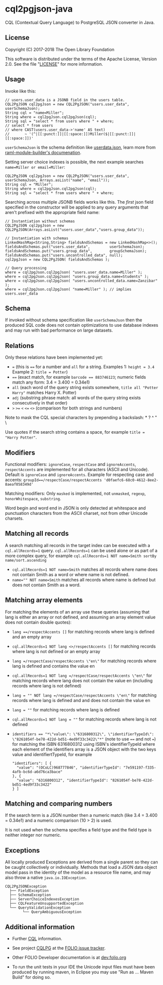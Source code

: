 # cql2pgjson-java

CQL (Contextual Query Language) to PostgreSQL JSON converter in Java.

## License

Copyright (C) 2017-2018 The Open Library Foundation

This software is distributed under the terms of the Apache License,
Version 2.0. See the file "[LICENSE](LICENSE)" for more information.

## Usage

Invoke like this:

    // users.user_data is a JSONB field in the users table.
    CQL2PgJSON cql2pgJson = new CQL2PgJSON("users.user_data", userSchemaJson);
    String cql = "name=Miller";
    String where = cql2pgJson.cql2pgJson(cql);
    String sql = "select * from users where " + where;
    // select * from users
    // where CAST(users.user_data->'name' AS text)
    //       ~ '(^|[[:punct:]]|[[:space:]])Miller($|[[:punct:]]|[[:space:]])'

`userSchemaJson` is the schema definition like [userdata.json](src/test/resources/userdata.json),
learn more from [raml-module-builder's documenation](https://github.com/folio-org/raml-module-builder#step-1-describe-the-apis-to-be-exposed-by-the-new-module).

Setting server choice indexes is possible, the next example searches `name=Miller or email=Miller`:

    CQL2PgJSON cql2pgJson = new CQL2PgJSON("users.user_data", userSchemaJson, Arrays.asList("name", "email"));
    String cql = "Miller";
    String where = cql2pgJson.cql2pgJson(cql);
    String sql = "select * from users where " + where;

Searching across multiple JSONB fields works like this. The _first_ json field specified
in the constructor will be applied to any query arguments that aren't prefixed with the appropriate
field name: 

    // Instantiation without schemas
    CQL2PgJSON cql2pgJson = new CQL2PgJSON(Arrays.asList("users.user_data","users.group_data"));
    
    // Instantiation with schemas
    LinkedHashMap<String,String> fieldsAndSchemas = new LinkedHashMap<>();
    fieldsAndSchemas.put("users.user_data",         userSchemaJson);
    fieldsAndSchemas.put("users.group_data",        groupSchemaJson);
    fieldsAndSchemas.put("users.uncontrolled_data", null);
    cql2pgJson = new CQL2PgJSON( fieldsAndSchemas );
    
    // Query processing
    where = cql2pgJson.cql2pgJson( "users.user_data.name=Miller" );
    where = cql2pgJson.cql2pgJson( "users.group_data.name=Students" );
    where = cql2pgJson.cql2pgJson( "users.uncontrolled_data.name=Zanzibar" );
    where = cql2pgJson.cql2pgJson( "name=Miller" ); // implies users.user_data

## Schema

If invoked without schema specification like `userSchemaJson` then the produced SQL code
does not contain optimizations to use database indexes and may run with bad performance on
large datasets.

## Relations

Only these relations have been implemented yet:

* `=` (this is `==` for a number and `all` for a string.
       Examples 1: `height = 3.4` Example 2: `title = Potter`)
* `==` (exact match, for example `barcode == 883746123`;
        numeric fields match any form: 3.4 = 3.400 = 0.34e1)
* `all` (each word of the query string exists somewhere, `title all "Potter Harry"` matches Harry X. Potter)
* `adj` (substring phrase match: all words of the query string exists consecutively in that order)
* `>` `>=` `<` `<=` `<>` (comparison for both strings and numbers)

Note to mask the CQL special characters by prepending a backslash: * ? ^ " \

Use quotes if the search string contains a space, for example `title = "Harry Potter"`.

## Modifiers

Functional modifiers: `ignoreCase`, `respectCase` and `ignoreAccents`, `respectAccents`
are implemented for all characters (ASCII and Unicode). Default is `ignoreCase` and `ignoreAccents`.
Example for respecting case and accents:
`groupId==/respectCase/respectAccents 'd0faefc6-68c0-4612-8ee2-8aeaf058349d'`

Matching modifiers: Only `masked` is implemented, not `unmasked`, `regexp`,
`honorWhitespace`, `substring`.

Word begin and word end in JSON is only detected at whitespace and punctuation characters
from the ASCII charset, not from other Unicode charsets.

## Matching all records

A search matching all records in the target index can be executed with a
`cql.allRecords=1` query. `cql.allRecords=1` can be used alone or as part of
a more complex query, for example
`cql.allRecords=1 NOT name=Smith sortBy name/sort.ascending`

* `cql.allRecords=1 NOT name=Smith` matches all records where name does not contain Smith
   as a word or where name is not defined.
* `name="" NOT name=Smith` matches all records where name is defined but does not contain
   Smith as a word.

## Matching array elements

For matching the elements of an array use these queries (assuming that lang is either an array or not defined, and assuming
an array element value does not contain double quotes):
* `lang ==/respectAccents []` for matching records where lang is defined and an empty array
* `cql.allRecords=1 NOT lang <>/respectAccents []` for matching records where lang is not defined or an empty array
* `lang =/respectCase/respectAccents \"en\"` for matching records where lang is defined and contains the value en
* `cql.allRecords=1 NOT lang =/respectCase/respectAccents \"en\"` for matching records where lang does not
  contain the value en (including records where lang is not defined)
* `lang = "" NOT lang =/respectCase/respectAccents \"en\"` for matching records where lang is defined and
  and does not contain the value en
* `lang = ""` for matching records where lang is defined
* `cql.allRecords=1 NOT lang = ""` for matching records where lang is not defined
* `identifiers == "*\"value\": \"6316800312\", \"identifierTypeId\": \"8261054f-be78-422d-bd51-4ed9f33c3422\"*"`
  (note to use `==` and not `=`) for matching the ISBN 6316800312 using ISBN's identifierTypeId where each element of
  the identifiers array is a JSON object with the two keys value and identifiertTypeId, for example

      "identifiers": [ {
        "value": "(OCoLC)968777846", "identifierTypeId": "7e591197-f335-4afb-bc6d-a6d76ca3bace"
      }, {
        "value": "6316800312", "identifierTypeId": "8261054f-be78-422d-bd51-4ed9f33c3422"
      } ]

## Matching and comparing numbers

If the search term is a JSON number then a numeric match (like 3.4 = 3.400 = 0.34e1) and a numeric comparison (10 > 2) is used.

It is not used when the schema specifies a field type and the field type is neither integer nor numeric.

## Exceptions

All locally produced Exceptions are derived from a single parent so they can be caught collectively
or individually. Methods that load a JSON data object model pass in the identity of the model as a
resource file name, and may also throw a native `java.io.IOException`.

    CQL2PgJSONException
      ├── FieldException
      ├── SchemaException
      ├── ServerChoiceIndexesException
      ├── CQLFeatureUnsupportedException
      └── QueryValidationException
            └── QueryAmbiguousException

## Additional information

* Further [CQL](http://dev.folio.org/doc/glossary#cql) information.

* See project [CQLPG](https://issues.folio.org/browse/CQLPG)
at the [FOLIO issue tracker](http://dev.folio.org/community/guide-issues).

* Other FOLIO Developer documentation is at [dev.folio.org](http://dev.folio.org/)

* To run the unit tests in your IDE the Unicode input files must have been produced by running maven,
  in Eclipse you may use "Run as ... Maven Build" for doing so.
